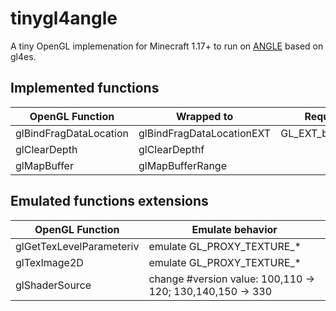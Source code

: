 tinygl4angle
====

A tiny OpenGL implemenation for Minecraft 1.17+ to run on [ANGLE](https://github.com/google/angle) based on gl4es.

## Implemented functions

<table>
	  <thead>
		<tr>
		  <th align="center">OpenGL Function</th>
		  <th align="center">Wrapped to</th>
		  <th align="center">Required extension</th>
		</tr>
	  </thead>
	  <tbody>
		<tr>
		  <td>glBindFragDataLocation</td>
		  <td>glBindFragDataLocationEXT</td>
		  <td>GL_EXT_blend_func_extended</td>
		</tr>
		<tr>
		  <td>glClearDepth</td>
		  <td>glClearDepthf</td>
		  <td></td>
		</tr>
		<tr>
		  <td>glMapBuffer</td>
		  <td>glMapBufferRange</td>
		  <td></td>
		</tr>
	  </tbody>
	</table>

## Emulated functions extensions

<table>
	  <thead>
		<tr>
		  <th align="center">OpenGL Function</th>
		  <th align="center">Emulate behavior</th>
		</tr>
	  </thead>
	  <tbody>
		<tr>
		  <td>glGetTexLevelParameteriv</td>
		  <td>emulate GL_PROXY_TEXTURE_*</td>
		</tr>
		<tr>
		  <td>glTexImage2D</td>
		  <td>emulate GL_PROXY_TEXTURE_*</td>
		</tr>
		<tr>
		  <td>glShaderSource</td>
		  <td>change #version value: 100,110 -> 120; 130,140,150 -> 330</td>
		</tr>
	  </tbody>
	</table>
